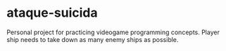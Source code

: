 # ataque-suicida
Personal project for practicing videogame programming concepts. Player ship needs to take down as many enemy ships as possible.
